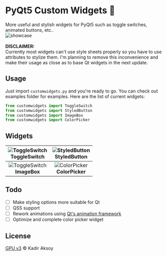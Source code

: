 # PyQt5 Custom Widgets 🧱
More useful and stylish widgets for PyQt5 such as toggle switches, animated buttons, etc.. \
![showcase](https://github.com/kadir014/pyqt5-custom-widgets/tree/main/examples/data/showcase.gif) \
\
**DISCLAIMER:** \
Currently most widgets can't use style sheets properly so you have to use attributes to stylize them. I'm planning to remove this inconvenience and make their usage as close as to base Qt widgets in the next update.

## Usage
Just import `customwidgets.py` and you're ready to go. You can check out examples folder for examples. Here are the list of current widgets:
```py
from customwidgets import ToggleSwitch
from customwidgets import StyledButton
from customwidgets import ImageBox
from customwidgets import ColorPicker
```

## Widgets
| ![ToggleSwitch](https://github.com/kadir014/pyqt5-custom-widgets/tree/main/examples/data/data/toggleswitch.gif) <br> ToggleSwitch | ![StyledButton](https://github.com/kadir014/pyqt5-custom-widgets/tree/main/examples/data/data/styledbutton.gif) <br> StyledButton |
| :---: | :---: |
| ![ToggleSwitch](https://github.com/kadir014/pyqt5-custom-widgets/tree/main/examples/data/data/imagebox.png) <br> **ImageBox** | ![ColorPicker](https://github.com/kadir014/pyqt5-custom-widgets/tree/main/examples/data/colorpicker.png) <br> **ColorPicker** |

## Todo
 - [ ] Make styling options more suitable for Qt
 - [ ] QSS support
 - [ ] Rework animations using [Qt's animation framework](https://doc.qt.io/qtforpython/overviews/animation-overview.html)
 - [ ] Optimize and complete color picker widget

 ## License
 [GPU v3](LICENSE) © Kadir Aksoy

